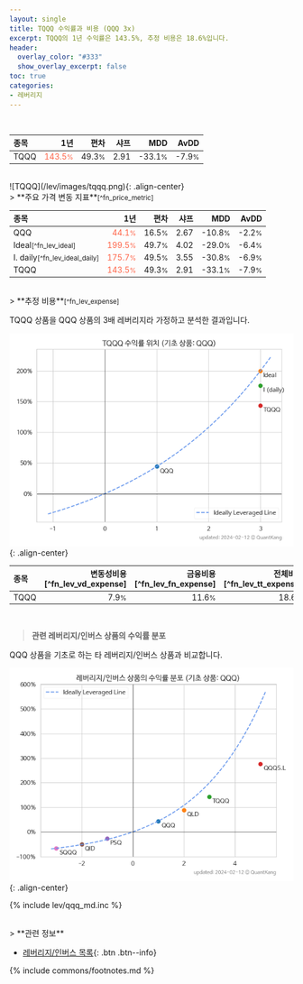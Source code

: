 ```yaml
---
layout: single
title: TQQQ 수익률과 비용 (QQQ 3x)
excerpt: TQQQ의 1년 수익률은 143.5%, 추정 비용은 18.6%입니다.
header:
  overlay_color: "#333"
  show_overlay_excerpt: false
toc: true
categories:
- 레버리지
---
```


<br>

| **종목** | **1년** | **편차** | **샤프** | **MDD** | **AvDD** |
| :------------ | ------: | -----------: | -------: | ------: | -------: |
| TQQQ | <span style="color: tomato">143.5<small>%</small></span> | 49.3<small>%</small> | 2.91 | -33.1<small>%</small> | -7.9<small>%</small> |

<!-- more -->

<br>
![TQQQ](/lev/images/tqqq.png){: .align-center}

<br>
> **주요 가격 변동 지표**<small>[^fn_price_metric]</small>



| **종목** | **1년** | **편차** | **샤프** | **MDD** | **AvDD** |
| :------------ | ------: | -----------: | -------: | ------: | -------: |
| QQQ | <span style="color: tomato">44.1<small>%</small></span> | 16.5<small>%</small> | 2.67 | -10.8<small>%</small> | -2.2<small>%</small> |
| Ideal<small>[^fn_lev_ideal]</small> | <span style="color: tomato">199.5<small>%</small></span> | 49.7<small>%</small> | 4.02 | -29.0<small>%</small> | -6.4<small>%</small> |
| I. daily<small>[^fn_lev_ideal_daily]</small> | <span style="color: tomato">175.7<small>%</small></span> | 49.5<small>%</small> | 3.55 | -30.8<small>%</small> | -6.9<small>%</small> |
| TQQQ | <span style="color: tomato">143.5<small>%</small></span> | 49.3<small>%</small> | 2.91 | -33.1<small>%</small> | -7.9<small>%</small> |

<br>
> **추정 비용**<small>[^fn_lev_expense]</small><a id="expense"></a>

TQQQ 상품을 QQQ 상품의 3배 레버리지라 가정하고 분석한 결과입니다.

![TQQQ](/lev/images/tqqq_ideal.png){: .align-center}

| **종목** | **변동성비용**[^fn_lev_vd_expense] | **금융비용**[^fn_lev_fn_expense] | **전체비용**[^fn_lev_tt_expense] |
| :------------ | ------: | -----------: | -------: |
| TQQQ | 7.9<small>%</small> | 11.6<small>%</small> | 18.6<small>%</small> |

<br>

> **관련 레버리지/인버스 상품의 수익률 분포**

QQQ 상품을 기초로 하는 타 레버리지/인버스 상품과 비교합니다.

![QQQ](/lev/images/qqq_ideal.png){: .align-center}

{% include lev/qqq_md.inc %}

<br>
> **관련 정보**

- [레버리지/인버스 목록](/lev/){: .btn .btn--info}

{% include commons/footnotes.md %}
